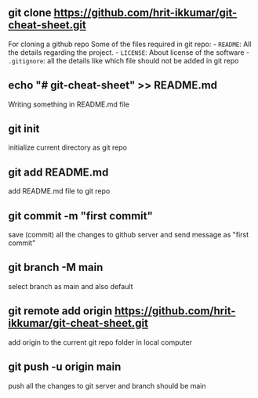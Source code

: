 ## git clone https://github.com/hrit-ikkumar/git-cheat-sheet.git
For cloning a github repo
Some of the files required in git repo:
    - `README`: All the details regarding the project.
    - `LICENSE`: About license of the software
    - `.gitignore`: all the details like which file should not be added in git repo

## echo "# git-cheat-sheet" >> README.md
Writing something in README.md file 

## git init
initialize current directory as git repo

## git add README.md
add README.md file to git repo

## git commit -m "first commit"
save (commit) all the changes to github server and send message as "first commit"

## git branch -M main
select branch as main and also default

## git remote add origin https://github.com/hrit-ikkumar/git-cheat-sheet.git
add origin to the current git repo folder in local computer


## git push -u origin main
push all the changes to git server and branch should be main
